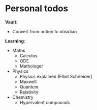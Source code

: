 # Personal todos

**Vault**:
- Convert from notion to obsidian

**Learning**:
- Maths
	- Calculus
	- ODE
	- Mathologer
- Physics
	- Physics explained (Elliot Schneider)
	- Maxwell
	- Quantum
	- Relativity
- Chemistry
	- Hypervalent compounds